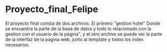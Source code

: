 # Proyecto_final_Felipe
El proyecto final consta de dos archivos. El primero "gestion hotel" Donde se encuentra la parte de la base de datos y todo lo relacionado con la gestion con el usuario de la pagina", y el otro archivo se puede ver la parte de la interfaz de la pagina web, junto al template y todos los index necesarios.
